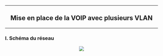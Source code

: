 ------------------------------------------------------------------------------------------------------------------------------------------------------------------------------------------------
## <p align='center'> Mise en place de la VOIP avec plusieurs VLAN</p>

------------------------------------------------------------------------------------------------------------------------------------------------------------------------------------------------
### I. Schéma du réseau

<p align='center'>
  <img src='https://github.com/dexter74/Cisco/assets/35907/7d667d4c-083d-41dd-84e3-8ad27cb62b92' /> </center>
</p>
